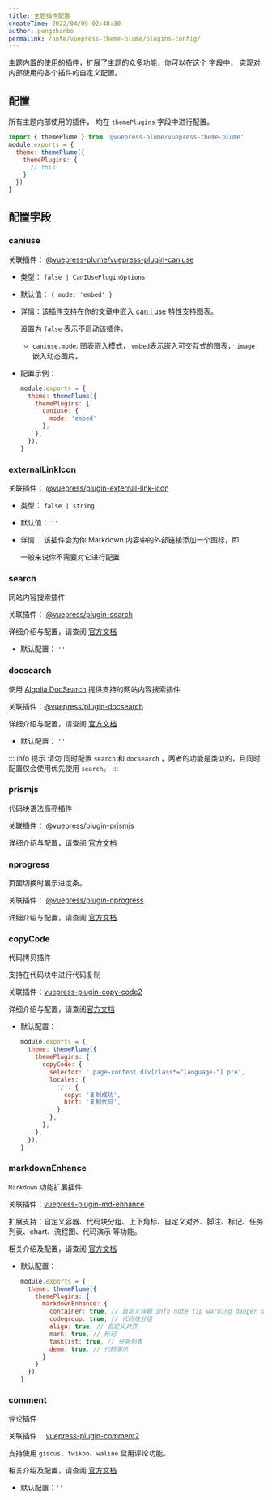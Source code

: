 ```yaml
---
title: 主题插件配置
createTime: 2022/04/09 02:48:30
author: pengzhanbo
permalink: /note/vuepress-theme-plume/plugins-config/
---
```


主题内置的使用的插件，扩展了主题的众多功能，你可以在这个 字段中， 实现对内部使用的各个插件的自定义配置。

## 配置
所有主题内部使用的插件， 均在 `themePlugins` 字段中进行配置。
``` js
import { themePlume } from '@vuepress-plume/vuepress-theme-plume'
module.exports = {
  theme: themePlume({
    themePlugins: {
      // this
    }
  })
}
```

## 配置字段

### caniuse

关联插件： [@vuepress-plume/vuepress-plugin-caniuse](https://www.npmjs.com/package/@vuepress-plume/vuepress-plugin-caniuse)

- 类型： `false | CanIUsePluginOptions`
- 默认值： `{ mode: 'embed' }`
- 详情：该插件支持在你的文章中嵌入 [can I use](https://caniuse.com/) 特性支持图表。
  
  设置为 `false` 表示不启动该插件。
  - `caniuse.mode`: 图表嵌入模式， `embed`表示嵌入可交互式的图表， `image` 嵌入动态图片。
- 配置示例：
  ``` js
  module.exports = {
    theme: themePlume({
      themePlugins: {
        caniuse: {
          mode: 'embed'
        },
      },
    }),
  }
  ```

### externalLinkIcon

关联插件： [@vuepress/plugin-external-link-icon](https://v2.vuepress.vuejs.org/zh/reference/plugin/external-link-icon.html)

- 类型： `false | string`
- 默认值： `''`
- 详情： 该插件会为你 Markdown 内容中的外部链接添加一个图标，即 <ExternalLinkIcon />
  
  一般来说你不需要对它进行配置

### search

网站内容搜索插件

关联插件： [@vuepress/plugin-search](https://v2.vuepress.vuejs.org/zh/reference/plugin/search.html)

详细介绍与配置，请查阅 [官方文档](https://v2.vuepress.vuejs.org/zh/reference/plugin/search.html)

- 默认配置： `''`

### docsearch

使用 [Algolia DocSearch](https://docsearch.algolia.com/) 提供支持的网站内容搜索插件

关联插件：[@vuepress/plugin-docsearch](https://v2.vuepress.vuejs.org/zh/reference/plugin/docsearch.html)

详细介绍与配置，请查阅  [官方文档](https://v2.vuepress.vuejs.org/zh/reference/plugin/docsearch.html)

- 默认配置： `''`

::: info 提示
请勿 同时配置 `search` 和 `docsearch` ，两者的功能是类似的，且同时配置仅会使用优先使用 `search`。
:::

### prismjs

代码块语法高亮插件

关联插件： [@vuepress/plugin-prismjs](https://v2.vuepress.vuejs.org/zh/reference/plugin/prismjs.html)

详细介绍与配置，请查阅 [官方文档](https://v2.vuepress.vuejs.org/zh/reference/plugin/prismjs.html)

### nprogress

页面切换时展示进度条。

关联插件： [@vuepress/plugin-nprogress](https://v2.vuepress.vuejs.org/zh/reference/plugin/nprogress.html)

详细介绍与配置，请查阅 [官方文档](https://v2.vuepress.vuejs.org/zh/reference/plugin/nprogress.html)

### copyCode

代码拷贝插件

支持在代码块中进行代码复制

关联插件：[vuepress-plugin-copy-code2](https://vuepress-theme-hope.github.io/v2/copy-code/)

详细介绍与配置，请查阅[官方文档](https://vuepress-theme-hope.github.io/v2/copy-code/)

- 默认配置： 
  ``` js
  module.exports = {
    theme: themePlume({
      themePlugins: {
        copyCode: {
          selector: '.page-content div[class*="language-"] pre',
          locales: {
            '/': {
              copy: '复制成功',
              hint: '复制代码',
            },
          },
        },
      },
    }),
  }
  ```

### markdownEnhance

`Markdown` 功能扩展插件

关联插件：[vuepress-plugin-md-enhance](https://vuepress-theme-hope.github.io/v2/md-enhance/zh/)

扩展支持：自定义容器、代码块分组、上下角标、自定义对齐、脚注、标记、任务列表、chart、流程图、代码演示 等功能。

相关介绍及配置，请查阅 [官方文档](https://vuepress-theme-hope.github.io/v2/md-enhance/zh/)

- 默认配置：
  ``` js
  module.exports = {
    theme: themePlume({
      themePlugins: {
        markdownEnhance: {
          container: true, // 自定义容器 info note tip warning danger details
          codegroup: true, // 代码块分组
          align: true, // 自定义对齐
          mark: true, // 标记
          tasklist: true, // 任务列表
          demo: true, // 代码演示
        }
      }
    })
  }
  ```
### comment

评论插件

关联插件： [vuepress-plugin-comment2](https://vuepress-theme-hope.github.io/v2/comment/zh/)

支持使用 `giscus`、`twikoo`、`waline` 启用评论功能。

相关介绍及配置，请查阅 [官方文档](https://vuepress-theme-hope.github.io/v2/comment/zh/)

- 默认配置：`''`
